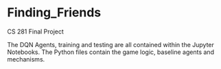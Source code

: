 # Finding_Friends
CS 281 Final Project

The DQN Agents, training and testing are all contained within the Jupyter Notebooks. The Python files contain the game logic, baseline agents and mechanisms.
